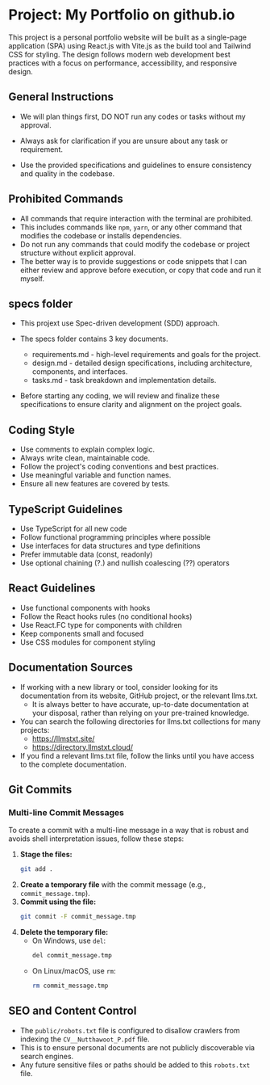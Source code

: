 # Project: My Portfolio on github.io

This project is a personal portfolio website will be built as a single-page application (SPA) using React.js with Vite.js as the build tool and Tailwind CSS for styling. The design follows modern web development best practices with a focus on performance, accessibility, and responsive design.

## General Instructions

- We will plan things first, DO NOT run any codes or tasks without my approval.

- Always ask for clarification if you are unsure about any task or requirement.
- Use the provided specifications and guidelines to ensure consistency and quality in the codebase.

## Prohibited Commands

- All commands that require interaction with the terminal are prohibited.
- This includes commands like `npm`, `yarn`, or any other command that modifies the codebase or installs dependencies.
- Do not run any commands that could modify the codebase or project structure without explicit approval.
- The better way is to provide suggestions or code snippets that I can either review and approve before execution, or copy that code and run it myself.

## specs folder

- This projext use Spec-driven development (SDD) approach.
- The specs folder contains 3 key documents.

  - requirements.md - high-level requirements and goals for the project.
  - design.md - detailed design specifications, including architecture, components, and interfaces.
  - tasks.md - task breakdown and implementation details.

- Before starting any coding, we will review and finalize these specifications to ensure clarity and alignment on the project goals.

## Coding Style

- Use comments to explain complex logic.
- Always write clean, maintainable code.
- Follow the project's coding conventions and best practices.
- Use meaningful variable and function names.
- Ensure all new features are covered by tests.

## TypeScript Guidelines

- Use TypeScript for all new code
- Follow functional programming principles where possible
- Use interfaces for data structures and type definitions
- Prefer immutable data (const, readonly)
- Use optional chaining (?.) and nullish coalescing (??) operators

## React Guidelines

- Use functional components with hooks
- Follow the React hooks rules (no conditional hooks)
- Use React.FC type for components with children
- Keep components small and focused
- Use CSS modules for component styling

## Documentation Sources

- If working with a new library or tool, consider looking for its documentation from its website, GitHub project, or the relevant llms.txt.
  - It is always better to have accurate, up-to-date documentation at your disposal, rather than relying on your pre-trained knowledge.
- You can search the following directories for llms.txt collections for many projects:
  - <https://llmstxt.site/>
  - <https://directory.llmstxt.cloud/>
- If you find a relevant llms.txt file, follow the links until you have access to the complete documentation.

## Git Commits

### Multi-line Commit Messages

To create a commit with a multi-line message in a way that is robust and avoids shell interpretation issues, follow these steps:

1.  **Stage the files:**
    ```bash
    git add .
    ```
2.  **Create a temporary file** with the commit message (e.g., `commit_message.tmp`).
3.  **Commit using the file:**
    ```bash
    git commit -F commit_message.tmp
    ```
4.  **Delete the temporary file:**
    -   On Windows, use `del`:
        ```bash
        del commit_message.tmp
        ```
    -   On Linux/macOS, use `rm`:
        ```bash
        rm commit_message.tmp
        ```

## SEO and Content Control

- The `public/robots.txt` file is configured to disallow crawlers from indexing the `CV__Nutthawoot_P.pdf` file.
- This is to ensure personal documents are not publicly discoverable via search engines.
- Any future sensitive files or paths should be added to this `robots.txt` file.
